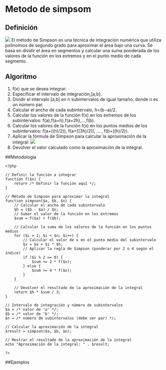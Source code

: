 # Metodo de simpsom
## Definición
![](https://github.com/Mexta46/Metodos_Numericos_Tema4/blob/main/Imagenes/simpson1.png)
El método de Simpson es una técnica de integración numérica que utiliza polinomios de segundo grado para aproximar el área bajo una curva. Se basa en dividir el área en segmentos y calcular una suma ponderada de los valores de la función en los extremos y en el punto medio de cada segmento.
## Algoritmo

1. f(x) que se desea integrar.
2. Especificar el intervalo de integración,[a,b].
3. Dividir el intervalo [a,b] en n subintervalos de igual tamaño, donde n es un número par.
4. Calcular el ancho de cada subintervalo, h=(b−a)/2.
5. Calcular los valores de la función f(x) en los extremos de los subintervalos: f(a),f(a+h),f(a+2h),…,f(b).
6. Calcular los valores de la función f(x) en los puntos medios de los subintervalos: f(a+((h)/2)), f(a+((3h)/2)), ... , f(b+((h)/2)).
7. Aplicar la fórmula de Simpson para calcular la aproximación de la integral:
![](https://github.com/Mexta46/Metodos_Numericos_Tema4/blob/main/Imagenes/simpson2.png)
8. Devolver el valor calculado como la aproximación de la integral.


##Metodología 
```
<?php

// Definir la función a integrar
function f($x) {
    return /* Definir la función aquí */;
}

// Método de Simpson para aproximar la integral
function simpson($a, $b, $n) {
    // Calcular el ancho de cada subintervalo
    $h = ($b - $a) / $n;
    // Sumar el valor de la función en los extremos
    $sum = f($a) + f($b);
    
    // Calcular la suma de los valores de la función en los puntos medios
    for ($i = 1; $i < $n; $i++) {
        // Calcular el valor de x en el punto medio del subintervalo
        $x = $a + $i * $h;
        // Aplicar la regla de Simpson (ponderar por 2 o 4 según el índice)
        if ($i % 2 == 0) {
            $sum += 2 * f($x);
        } else {
            $sum += 4 * f($x);
        }
    }
    
    // Devolver el resultado de la aproximación de la integral
    return $h * $sum / 3;
}

// Intervalo de integración y número de subintervalos
$a = /* valor de 'a' */;
$b = /* valor de 'b' */;
$n = /* número de subintervalos (debe ser par) */;

// Calcular la aproximación de la integral
$result = simpson($a, $b, $n);

// Mostrar el resultado de la aproximación de la integral
echo "Aproximación de la integral: " . $result;

?>
```

##Ejemplos
